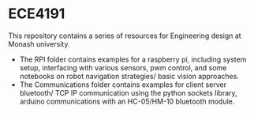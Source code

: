 # ECE4191

This repository contains a series of resources for Engineering design at Monash university. 

* The RPI folder contains examples for a raspberry pi, including system setup, interfacing with various sensors, pwm control, and some notebooks on robot navigation strategies/ basic vision approaches.
* The Communications folder contains examples for client server bluetooth/ TCP IP communication using the python sockets library, arduino communications with an HC-05/HM-10 bluetooth module.
